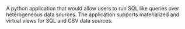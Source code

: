 
A python application that would allow users to run SQL like queries over heterogeneous data sources. 
The application supports materialized and virtual views for SQL and CSV data sources.

